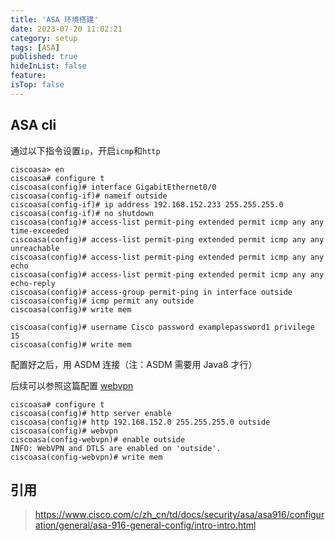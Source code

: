 ```yaml
---
title: 'ASA 环境搭建'
date: 2023-07-20 11:02:21
category: setup
tags: [ASA]
published: true
hideInList: false
feature: 
isTop: false
---
```


## ASA cli

通过以下指令设置`ip`，开启`icmp`和`http`

```
ciscoasa> en
ciscoasa# configure t
ciscoasa(config)# interface GigabitEthernet0/0
ciscoasa(config-if)# nameif outside
ciscoasa(config-if)# ip address 192.168.152.233 255.255.255.0
ciscoasa(config-if)# no shutdown
ciscoasa(config)# access-list permit-ping extended permit icmp any any time-exceeded
ciscoasa(config)# access-list permit-ping extended permit icmp any any unreachable
ciscoasa(config)# access-list permit-ping extended permit icmp any any echo
ciscoasa(config)# access-list permit-ping extended permit icmp any any echo-reply
ciscoasa(config)# access-group permit-ping in interface outside
ciscoasa(config)# icmp permit any outside
ciscoasa(config)# write mem

ciscoasa(config)# username Cisco password examplepassword1 privilege 15
ciscoasa(config)# write mem
```

配置好之后，用 ASDM 连接（注：ASDM 需要用 Java8 才行）

后续可以参照这篇配置 [webvpn](https://www.cisco.com/c/zh_cn/support/docs/security-vpn/webvpn-ssl-vpn/119417-config-asa-00.html)

```
ciscoasa# configure t
ciscoasa(config)# http server enable
ciscoasa(config)# http 192.168.152.0 255.255.255.0 outside
ciscoasa(config)# webvpn 
ciscoasa(config-webvpn)# enable outside
INFO: WebVPN and DTLS are enabled on 'outside'.
ciscoasa(config-webvpn)# write mem
```

## 引用

> https://www.cisco.com/c/zh_cn/td/docs/security/asa/asa916/configuration/general/asa-916-general-config/intro-intro.html